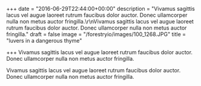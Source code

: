 +++
date = "2016-06-29T22:44:00+00:00"
description = "Vivamus sagittis lacus vel augue laoreet rutrum faucibus dolor auctor. Donec ullamcorper nulla non metus auctor fringilla.\r\nVivamus sagittis lacus vel augue laoreet rutrum faucibus dolor auctor. Donec ullamcorper nulla non metus auctor fringilla."
draft = false
image = "/forestryio/images/100_1268.JPG"
title = "luvers in a dangerous thyme"

+++
Vivamus sagittis lacus vel augue laoreet rutrum faucibus dolor auctor. Donec ullamcorper nulla non metus auctor fringilla.

Vivamus sagittis lacus vel augue laoreet rutrum faucibus dolor auctor. Donec ullamcorper nulla non metus auctor fringilla.
